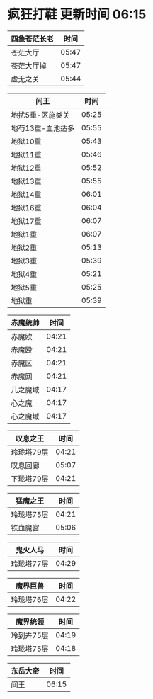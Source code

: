 # 疯狂打鞋 更新时间 06:15

| 四象苍茫长老   | 时间    |
|--------|-------|
| 苍茫大厅 | 05:47 |
| 苍茫大厅掉 | 05:47 |
| 虚无之关 | 05:44 |

| 间王   | 时间    |
|--------|-------|
| 地扰5重-区施类关 | 05:25 |
| 地芍13重-血池适多 | 05:55 |
| 地狱10重 | 05:43 |
| 地狱11重 | 05:46 |
| 地狱12重 | 05:52 |
| 地狱13重 | 05:55 |
| 地狱14重 | 06:01 |
| 地狱16重 | 06:04 |
| 地狱17重 | 06:07 |
| 地狱1重 | 06:07 |
| 地狱2重 | 05:13 |
| 地狱3重 | 05:39 |
| 地狱4重 | 05:21 |
| 地狱5重 | 05:25 |
| 地狱重 | 05:39 |

| 赤魔统帅   | 时间    |
|--------|-------|
| 赤魔欧 | 04:21 |
| 赤魔殴 | 04:21 |
| 赤魔区 | 04:21 |
| 赤魔网 | 04:21 |
| 几之魔域 | 04:17 |
| 心之魔 | 04:17 |
| 心之魔域 | 04:17 |

| 叹息之王   | 时间    |
|--------|-------|
| 玲珑塔79层 | 04:21 |
| 叹息回廊 | 05:07 |
| 下珑塔79层 | 04:21 |

| 猛魔之王   | 时间    |
|--------|-------|
| 玲珑塔75层 | 04:21 |
| 铁血魔宫 | 05:06 |

| 鬼火人马   | 时间    |
|--------|-------|
| 玲珑塔77层 | 04:29 |

| 魔界巨兽   | 时间    |
|--------|-------|
| 玲珑塔76层 | 04:22 |

| 魔界统领   | 时间    |
|--------|-------|
| 玲到卉75层 | 04:19 |
| 玲珑塔75层 | 04:18 |

| 东岳大帝   | 时间    |
|--------|-------|
| 阎王 | 06:15 |
